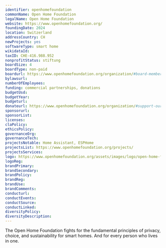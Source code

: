 ```yaml
---
identifier: openhomefoundation
commonName: Open Home Foundation
legalName: Open Home Foundation
website: https://www.openhomefoundation.org/
foundingDate: 2024
location: Switzerland
addressCountry: CH
newProjects: yes
softwareType: smart home
wikidataId:
taxID: CHE-416.988.952
nonprofitStatus: stiftung
boardSize: 4
boardType: non-paid
boardurl: https://www.openhomefoundation.org/organization/#board-members
bylawsurl:
numberOfEmployees:
funding: commercial partnerships, donations
budgetUsd:
budgetYear:
budgeturl:
donateurl: https://www.openhomefoundation.org/organization/#support-our-work
sponsorurl:
sponsorList:
licenses:
claPolicy:
ethicsPolicy:
governanceOrg:
governanceTech:
projectsNotable: Home Assistant, ESPHome
projectsList: https://www.openhomefoundation.org/projects/
projectsServices:
logo: https://www.openhomefoundation.org/assets/images/logo/open-home-foundation.svg
logoReg:
brandPrimary:
brandSecondary:
brandPolicy:
brandReg:
brandUse:
brandComments:
conducturl:
conductEvents:
conductSource:
conductLinked:
diversityPolicy:
diversityDescription:
---
```


The Open Home Foundation fights for the fundamental principles of privacy, choice, and sustainability for smart homes. And for every person who lives in one.
